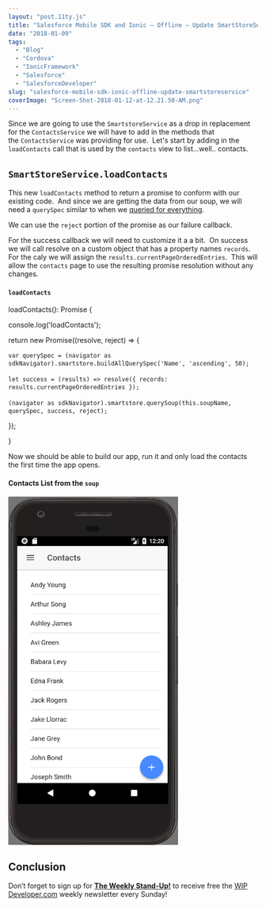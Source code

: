 ```yaml
---
layout: "post.11ty.js"
title: "Salesforce Mobile SDK and Ionic – Offline – Update SmartStoreService"
date: "2018-01-09"
tags: 
  - "Blog"
  - "Cordova"
  - "IonicFramework"
  - "Salesforce"
  - "SalesforceDeveloper"
slug: "salesforce-mobile-sdk-ionic-offline-update-smartstoreservice"
coverImage: "Screen-Shot-2018-01-12-at-12.21.50-AM.png"
---
```


Since we are going to use the `SmartstoreService` as a drop in replacement for the `ContactsService` we will have to add in the methods that the `ContactsService` was providing for use.  Let's start by adding in the `loadContacts` call that is used by the `contacts` view to list...well.. contacts.

## `SmartStoreService.loadContacts`

This new `loadContacts` method to return a promise to conform with our existing code.  And since we are getting the data from our soup, we will need a `querySpec` similar to when we [queried for everything](https://wipdeveloper.wpcomstaging.com/2017/12/20/salesforce-mobile-sdk-and-ionic-offline-smartstore-query-all-data-ii/).

We can use the `reject` portion of the promise as our failure callback.

For the success callback we will need to customize it a a bit.  On success we will call resolve on a custom object that has a property names `records`.  For the caly we will assign the `results.currentPageOrderedEntries`.  This will allow the `contacts` page to use the resulting promise resolution without any changes.

#### `loadContacts`

loadContacts(): Promise<any> {

  console.log('loadContacts');

  return new Promise((resolve, reject) => {

    var querySpec = (navigator as sdkNavigator).smartstore.buildAllQuerySpec('Name', 'ascending', 50);

    let success = (results) => resolve({ records: results.currentPageOrderedEntries });

    (navigator as sdkNavigator).smartstore.querySoup(this.soupName, querySpec, success, reject);

  });

}

Now we should be able to build our app, run it and only load the contacts the first time the app opens.

#### Contacts List from the `soup`

![Contacts List from the soup](images/Screen-Shot-2018-01-12-at-12.20.27-AM.png)

## Conclusion

Don’t forget to sign up for [**The Weekly Stand-Up!**](https://wipdeveloper.wpcomstaging.com/newsletter/) to receive free the [WIP Developer.com](https://wipdeveloper.wpcomstaging.com/) weekly newsletter every Sunday!
